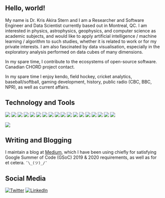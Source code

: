## Hello, world!
 
My name is Dr. Kris Akira Stern and I am a Researcher and Software Engineer and Data Scientist currently based out in Montreal, QC. I am interested in physics, astrophysics, geophysics, and computer science as academic subjects, and would like to apply artificial intelligence / machine learning / algorithm to such studies, whether it is related to work or for my private interests. I am also fascinated by data visualisation, especially in the exploratory analysis performed on data cubes of many dimensions.

In my spare time, I contribute to the ecosystems of open-source software. Canadian CHORD project contact.  

In my spare time I enjoy kendo, field hockey, cricket analytics, baseball/softball, gaming development, history, public radio (CBC, BBC, NPR), as well as current affairs. 

## Technology and Tools

![](https://img.shields.io/badge/OS-macOS/Linux/Windows-informational?style=flat&logo=data:image/svg%2bxml;base64,<BASE64_DATA>)
![](https://img.shields.io/badge/Editor-IntelliJ_IDEA-informational?style=flat&logo=data:image/svg%2bxml;base64,<BASE64_DATA>)
![](https://img.shields.io/badge/Editor-PyCharm-informational?style=flat&logo=data:image/svg%2bxml;base64,<BASE64_DATA>)
![](https://img.shields.io/badge/Code-Python-informational?style=flat&logo=<LOGO_NAME>&logoColor=white&color=ff6347)
![](https://img.shields.io/badge/Code-Java-informational?style=flat&logo=<LOGO_NAME>&logoColor=white&color=ff6347)
![](https://img.shields.io/badge/Code-C++/C-informational?style=flat&logo=<LOGO_NAME>&logoColor=white&color=ff6347)
![](https://img.shields.io/badge/Code-JavaScript-informational?style=flat&logo=<LOGO_NAME>&logoColor=white&color=2bbc8a)
![](https://img.shields.io/badge/Code-HTML/CSS-informational?style=flat&logo=<LOGO_NAME>&logoColor=white&color=2bbc8a)
![](https://img.shields.io/badge/Code-SQL-informational?style=flat&logo=<LOGO_NAME>&logoColor=white&color=2bbc8a)
![](https://img.shields.io/badge/Code-PHP-informational?style=flat&logo=<LOGO_NAME>&logoColor=white&color=2bbc8a)
![](https://img.shields.io/badge/Framework-React-informational?style=flat&logo=<LOGO_NAME>&logoColor=white&color=2bbc8a)
![](https://img.shields.io/badge/Framework-Flask-informational?style=flat&logo=<LOGO_NAME>&logoColor=white&color=2bbc8a)
![](https://img.shields.io/badge/Shell-Bash-informational?style=flat&logo=<LOGO_NAME>&logoColor=white&color=5a4fcf)
![](https://img.shields.io/badge/Shell-Zsh-informational?style=flat&logo=<LOGO_NAME>&logoColor=white&color=5a4fcf)
![](https://img.shields.io/badge/Cloud-AWS/GCP/Azure-informational?style=flat&logo=<LOGO_NAME>&logoColor=white&color=fdb813)
![](https://img.shields.io/badge/Database-NoSQL/MongoDB-informational?style=flat&logo=<LOGO_NAME>&logoColor=white&color=fdb813)
![](https://img.shields.io/badge/Database-MySQL-informational?style=flat&logo=<LOGO_NAME>&logoColor=white&color=fdb813)
![](https://img.shields.io/badge/Database-PostgreSQL-informational?style=flat&logo=<LOGO_NAME>&logoColor=white&color=fdb813)

![](https://www.codewars.com/users/kakirastern/badges/small)

## Writing and Blogging

I maintain a blog at [Medium](https://medium.com/@krisastern), which I have been using chiefly for satisfying Google Summer of Code (GSoC) 2019 & 2020 requirements, as well as for et cetera. `¯\_(ツ)_/¯`

## Social Media

[![Twitter][1.2]][1]
[![LinkedIn][2.2]][2]

[1.2]: https://user-images.githubusercontent.com/26264600/88994487-151cad00-d31b-11ea-8795-da01dd1f29d7.png
[2.2]: https://user-images.githubusercontent.com/26264600/88994287-99226500-d31a-11ea-9a80-a91afd654777.png

[1]: https://twitter.com/krisastern
[2]: https://www.linkedin.com/in/krisastern/

